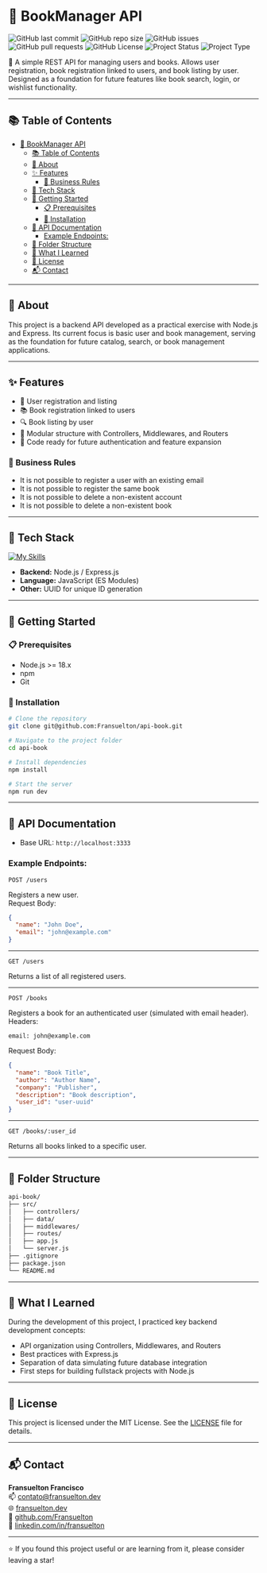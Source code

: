 # 🚀 BookManager API

![GitHub last commit](https://img.shields.io/github/last-commit/Fransuelton/api-book?color=blue)
![GitHub repo size](https://img.shields.io/github/repo-size/Fransuelton/api-book)
![GitHub issues](https://img.shields.io/github/issues/Fransuelton/api-book)
![GitHub pull requests](https://img.shields.io/github/issues-pr/Fransuelton/api-book)
![GitHub License](https://img.shields.io/github/license/Fransuelton/bookmanager-api)
![Project Status](https://img.shields.io/badge/status-in%20progress-yellow)
![Project Type](https://img.shields.io/badge/type-api-blue)

📌 A simple REST API for managing users and books. Allows user registration, book registration linked to users, and book listing by user. Designed as a foundation for future features like book search, login, or wishlist functionality.

---

## 📚 Table of Contents

- [🚀 BookManager API](#-bookmanager-api)
  - [📚 Table of Contents](#-table-of-contents)
  - [📝 About](#-about)
  - [✨ Features](#-features)
    - [💼 Business Rules](#-business-rules)
  - [🧰 Tech Stack](#-tech-stack)
  - [🚀 Getting Started](#-getting-started)
    - [📋 Prerequisites](#-prerequisites)
    - [🔧 Installation](#-installation)
  - [🔌 API Documentation](#-api-documentation)
    - [Example Endpoints:](#example-endpoints)
  - [📁 Folder Structure](#-folder-structure)
  - [🎯 What I Learned](#-what-i-learned)
  - [📄 License](#-license)
  - [📬 Contact](#-contact)

---

## 📝 About

This project is a backend API developed as a practical exercise with Node.js and Express. Its current focus is basic user and book management, serving as the foundation for future catalog, search, or book management applications.

---

## ✨ Features

- 👤 User registration and listing  
- 📚 Book registration linked to users  
- 🔍 Book listing by user  
- 🧱 Modular structure with Controllers, Middlewares, and Routers  
- 🚀 Code ready for future authentication and feature expansion  

### 💼 Business Rules

- It is not possible to register a user with an existing email
- It is not possible to register the same book
- It is not possible to delete a non-existent account
- It is not possible to delete a non-existent book

---

## 🧰 Tech Stack

[![My Skills](https://skillicons.dev/icons?i=js,nodejs,express)](https://skillicons.dev)

- **Backend:** Node.js / Express.js  
- **Language:** JavaScript (ES Modules)  
- **Other:** UUID for unique ID generation  

---

## 🚀 Getting Started

### 📋 Prerequisites

- Node.js >= 18.x  
- npm  
- Git  

### 🔧 Installation

```bash
# Clone the repository
git clone git@github.com:Fransuelton/api-book.git

# Navigate to the project folder
cd api-book

# Install dependencies
npm install

# Start the server
npm run dev
```

---

## 🔌 API Documentation

- Base URL: `http://localhost:3333`

### Example Endpoints:

```http
POST /users
```
Registers a new user.  
Request Body:
```json
{
  "name": "John Doe",
  "email": "john@example.com"
}
```

---

```http
GET /users
```
Returns a list of all registered users.

---

```http
POST /books
```
Registers a book for an authenticated user (simulated with email header).  
Headers:
```http
email: john@example.com
```
Request Body:
```json
{
  "name": "Book Title",
  "author": "Author Name",
  "company": "Publisher",
  "description": "Book description",
  "user_id": "user-uuid"
}
```

---

```http
GET /books/:user_id
```
Returns all books linked to a specific user.

---

## 📁 Folder Structure

```bash
api-book/
├── src/
│   ├── controllers/
│   ├── data/
│   ├── middlewares/
│   ├── routes/
│   ├── app.js
│   └── server.js
├── .gitignore
├── package.json
└── README.md
```

---

## 🎯 What I Learned

During the development of this project, I practiced key backend development concepts:  

- API organization using Controllers, Middlewares, and Routers  
- Best practices with Express.js  
- Separation of data simulating future database integration  
- First steps for building fullstack projects with Node.js  

---

## 📄 License

This project is licensed under the MIT License. See the [LICENSE](./LICENSE) file for details.

---

## 📬 Contact

**Fransuelton Francisco**  
📫 contato@fransuelton.dev  
🌐 [fransuelton.dev](https://fransuelton.dev)  
🐙 [github.com/Fransuelton](https://github.com/Fransuelton)  
💼 [linkedin.com/in/fransuelton](https://www.linkedin.com/in/fransuelton)  

---

⭐️ If you found this project useful or are learning from it, please consider leaving a star!
